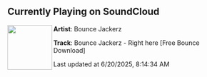## Currently Playing on SoundCloud

[<img align="left" width="100" src="https://i1.sndcdn.com/artworks-JlDRVb5HTQzyhyuS-ARd8Xw-t500x500.jpg">](https://soundcloud.com/bouncejackerz2/bounce-jackerz-right-here)

**Artist**: Bounce Jackerz 

**Track**: Bounce Jackerz - Right here [Free Bounce Download]

Last updated at 6/20/2025, 8:14:34 AM
